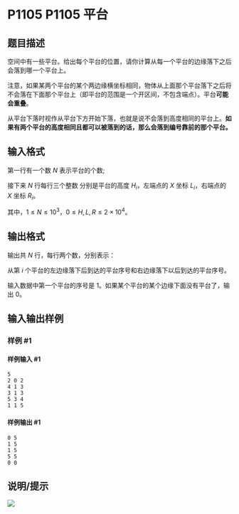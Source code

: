 # P1105 P1105 平台

## 题目描述

空间中有一些平台。给出每个平台的位置，请你计算从每一个平台的边缘落下之后会落到哪一个平台上。

注意，如果某两个平台的某个两边缘横坐标相同，物体从上面那个平台落下之后将不会落在下面那个平台上（即平台的范围是一个开区间，不包含端点）。平台**可能会重叠**。

从平台下落时视作从平台下方开始下落，也就是说不会落到高度相同的平台上。**如果有两个平台的高度相同且都可以被落到的话，那么会落到编号靠前的那个平台。**

## 输入格式

第一行有一个数 $N$ 表示平台的个数;

接下来 $N$ 行每行三个整数 分别是平台的高度 $H_i$，左端点的 $X$ 坐标 $L_i$，右端点的 $X$ 坐标 $R_i$。

其中，$1 \le N \le {10}^3$，$0 \le H,L,R \le 2 \times {10}^4$。

## 输出格式

输出共 $N$ 行，每行两个数，分别表示：

从第 $i$ 个平台的左边缘落下后到达的平台序号和右边缘落下以后到达的平台序号。

输入数据中第一个平台的序号是 $1$。如果某个平台的某个边缘下面没有平台了，输出 $0$。


## 输入输出样例

### 样例 #1

#### 样例输入 #1

```
5
2 0 2
4 1 3
3 1 3
5 3 4
1 1 5
```

#### 样例输出 #1

```
0 5
1 5
1 5
5 5
0 0
```

## 说明/提示

![](https://cdn.luogu.com.cn/upload/image_hosting/qeknowf7.png)
